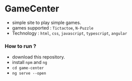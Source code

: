 # GameCenter
- simple site to play simple games.
- games supported : `Tictactoe`, `N-Puzzle`
- Technology : `html`, `css`, `javascript`, `typescript`, `angular`

### How to run ?
- download this repository.
- install `npm` and `ng`
- `cd game-center`
- `ng serve --open`
